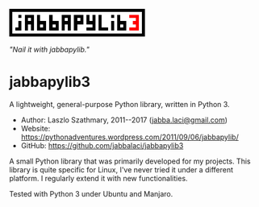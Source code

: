 ![jabbapylib logo](logo/logo.png "logo")

*"Nail it with jabbapylib."*

jabbapylib3
===========
A lightweight, general-purpose Python library, written in Python 3.

* Author:  Laszlo Szathmary, 2011--2017 (<jabba.laci@gmail.com>)
* Website: <https://pythonadventures.wordpress.com/2011/09/06/jabbapylib/>
* GitHub:  <https://github.com/jabbalaci/jabbapylib3>

A small Python library that was primarily developed for my projects.
This library is quite specific for Linux, I've never tried
it under a different platform. I regularly extend it with new functionalities.

Tested with Python 3 under Ubuntu and Manjaro.
